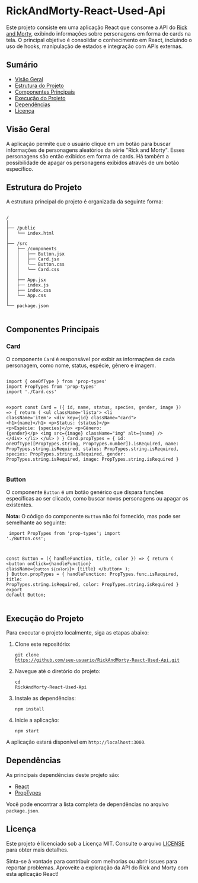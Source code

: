 <!DOCTYPE html>
<body>
    <div class="container">
        <h1>RickAndMorty-React-Used-Api</h1>
        <p>Este projeto consiste em uma aplicação React que consome a API do <a href="https://rickandmortyapi.com/" target="_blank">Rick and Morty</a>, exibindo informações sobre personagens em forma de cards na tela. O principal objetivo é consolidar o conhecimento em React, incluindo o uso de hooks, manipulação de estados e integração com APIs externas.</p>
        <h2>Sumário</h2>
        <ul>
            <li><a href="#visao-geral">Visão Geral</a></li>
            <li><a href="#estrutura-do-projeto">Estrutura do Projeto</a></li>
            <li><a href="#componentes-principais">Componentes Principais</a></li>
            <li><a href="#execucao-do-projeto">Execução do Projeto</a></li>
            <li><a href="#dependencias">Dependências</a></li>
            <li><a href="#licenca">Licença</a></li>
        </ul>
        <h2 id="visao-geral">Visão Geral</h2>
        <p>A aplicação permite que o usuário clique em um botão para buscar informações de personagens aleatórios da série "Rick and Morty". Esses personagens são então exibidos em forma de cards. Há também a possibilidade de apagar os personagens exibidos através de um botão específico.</p>
        <h2 id="estrutura-do-projeto">Estrutura do Projeto</h2>
        <p>A estrutura principal do projeto é organizada da seguinte forma:</p>
        <pre><code>
/
│
├── /public
│   └── index.html
│
├── /src
│   ├── /components
│   │   ├── Button.jsx
│   │   ├── Card.jsx
│   │   └── Button.css
│   │   └── Card.css
│   │
│   ├── App.jsx
│   ├── index.js
│   ├── index.css
│   └── App.css
│
└── package.json
        </code></pre>
        <h2 id="componentes-principais">Componentes Principais</h2>
        <h3 id="card">Card</h3>
        <p>O componente <code>Card</code> é responsável por exibir as informações de cada personagem, como nome, status, espécie, gênero e imagem.</p>
        <pre><code>
import { oneOfType } from 'prop-types'
import PropTypes from 'prop-types'
import './Card.css'

export const Card = ({ id, name, status, species, gender, image }) => {
    return (
        &lt;ul className='lista'&gt;
            &lt;li className='item'&gt;
                &lt;div key={id} className="card"&gt;
                    &lt;h1&gt;{name}&lt;/h1&gt;
                    &lt;p&gt;Status: {status}&lt;/p&gt;
                    &lt;p&gt;Espécie: {species}&lt;/p&gt;
                    &lt;p&gt;Gênero: {gender}&lt;/p&gt;
                    &lt;img src={image} className="img" alt={name} /&gt;
                &lt;/div&gt;
            &lt;/li&gt;
        &lt;/ul&gt;
    )
}
Card.propTypes = {
    id: oneOfType([PropTypes.string, PropTypes.number]).isRequired,
    name: PropTypes.string.isRequired,
    status: PropTypes.string.isRequired,
    species: PropTypes.string.isRequired,
    gender: PropTypes.string.isRequired,
    image: PropTypes.string.isRequired
}
        </code></pre>
        <h3 id="button">Button</h3>
        <p>O componente <code>Button</code> é um botão genérico que dispara funções específicas ao ser clicado, como buscar novos personagens ou apagar os existentes.</p>
        <p><strong>Nota:</strong> O código do componente <code>Button</code> não foi fornecido, mas pode ser semelhante ao seguinte:</p>
        <pre><code>
import PropTypes from 'prop-types';
import './Button.css';

const Button = ({ handleFunction, title, color }) => {
    return (
        &lt;button 
            onClick={handleFunction} 
            className={`button ${color}`}&gt;
            {title}
        &lt;/button&gt;
    );
}
Button.propTypes = {
    handleFunction: PropTypes.func.isRequired,
    title: PropTypes.string.isRequired,
    color: PropTypes.string.isRequired
}
export default Button;
        </code></pre>
        <h2 id="execucao-do-projeto">Execução do Projeto</h2>
        <p>Para executar o projeto localmente, siga as etapas abaixo:</p>
        <ol>
            <li>Clone este repositório:</li>
            <pre><code>git clone https://github.com/seu-usuario/RickAndMorty-React-Used-Api.git</code></pre>
            <li>Navegue até o diretório do projeto:</li>
            <pre><code>cd RickAndMorty-React-Used-Api</code></pre>
            <li>Instale as dependências:</li>
            <pre><code>npm install</code></pre>
            <li>Inicie a aplicação:</li>
            <pre><code>npm start</code></pre>
        </ol>
        <p>A aplicação estará disponível em <code>http://localhost:3000</code>.</p>
        <h2 id="dependencias">Dependências</h2>
        <p>As principais dependências deste projeto são:</p>
        <ul>
            <li><a href="https://reactjs.org/" target="_blank">React</a></li>
            <li><a href="https://www.npmjs.com/package/prop-types" target="_blank">PropTypes</a></li>
        </ul>
        <p>Você pode encontrar a lista completa de dependências no arquivo <code>package.json</code>.</p>
        <h2 id="licenca">Licença</h2>
        <p>Este projeto é licenciado sob a Licença MIT. Consulte o arquivo <a href="LICENSE">LICENSE</a> para obter mais detalhes.</p>
        <p>Sinta-se à vontade para contribuir com melhorias ou abrir issues para reportar problemas. Aproveite a exploração da API do Rick and Morty com esta aplicação React!</p>
    </div>
</body>
</html>
